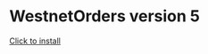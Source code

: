 # WestnetOrders version 5

[Click to install](https://github.com/skutnii/skutnii_distr/blob/main/WestnetOrders/5/manifest.plist)
